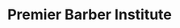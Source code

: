 ---
title: "Premier Barber Institute"
url: /norristown/premier-barber-institute/
shop: hairdresser
---